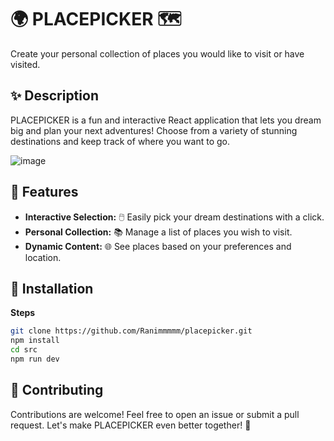 # 🌍 PLACEPICKER 🗺️

Create your personal collection of places you would like to visit or have visited.

## ✨ Description

PLACEPICKER is a fun and interactive React application that lets you dream big and plan your next adventures! Choose from a variety of stunning destinations and keep track of where you want to go.

![image](https://github.com/user-attachments/assets/7106aced-e9e3-4863-853d-5f180a719b2e)


## 🌟 Features

- **Interactive Selection:** 🖱️ Easily pick your dream destinations with a click.
- **Personal Collection:** 📚 Manage a list of places you wish to visit.
- **Dynamic Content:** 🌐 See places based on your preferences and location.


## 🚀 Installation
**Steps**
   ```bash
   git clone https://github.com/Ranimmmmm/placepicker.git
   npm install
   cd src
   npm run dev
   ```
## 🤝 Contributing
Contributions are welcome! Feel free to open an issue or submit a pull request. Let's make PLACEPICKER even better together! 🌟
